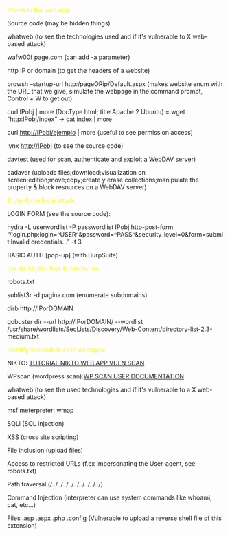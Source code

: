 
<font color="yellow">Recon to the web app:</font>

Source code (may be hidden things)

whatweb (to see the technologies used and if it's vulnerable to X web-based attack)

wafw00f page.com (can add -a parameter)

http IP or domain (to get the headers of a website)

browsh –startup-url http:/pageORip/Default.aspx (makes website enum with the URL that we give, simulate the webpage in the command prompt, Control + W to get out)

curl IPobj | more (DocType html; title Apache 2 Ubuntu) = wget “http:IPobj/index” -> cat index | more

curl [http://IPobj/ejemplo](http://ipobj/ejemplo) | more (useful to see permission access)

lynx [http://IPobj](http://ipobj) (to see the source code)

davtest (used for scan, authenticate and exploit a WebDAV server)

cadaver (uploads files;download;visualization on screen;edition;move;copy;create y erase collections;manipulate the property & block resources on a WebDAV server)
  

<font color="yellow">Brute-force login attack:</font>

LOGIN FORM (see the source code): 

hydra -L userwordlist -P passwordlist IPobj http-post-form “/login.php:login=^USER^&password=^PASS^&security_level=0&form=submit:Invalid credentials…” -t 3 

BASIC AUTH [pop-up] (with BurpSuite)
  

<font color="yellow">Locate hidden files & directories:</font>

robots.txt

sublist3r -d pagina.com (enumerate subdomains)

dirb http://IPorDOMAIN

gobuster dir --url http://IPorDOMAIN/ --wordlist /usr/share/wordlists/SecLists/Discovery/Web-Content/directory-list-2.3-medium.txt
  

<font color="yellow">Identify vulnerabilities in webapps:</font>

NIKTO: [TUTORIAL NIKTO WEB APP VULN SCAN](https://ciberseguridad.com/herramientas/software/nikto/#10_comandos_de_Nikto_para_realizar_un_escaneo_de_vulnerabilidades)

WPscan (wordpress scan):[WP SCAN USER DOCUMENTATION](https://github.com/wpscanteam/wpscan/wiki/WPScan-User-Documentation)
 
whatweb (to see the used technologies and if it's vulnerable to a X web-based attack)

msf meterpreter: wmap

SQLi (SQL injection)

XSS (cross site scripting)

File inclusion (upload files)

Access to restricted URLs (f.ex Impersonating the User-agent, see robots.txt)

Path traversal (/../../../../../../../../../)

Command Injection (interpreter can use system commands like whoami, cat, etc…)

Files .asp .aspx .php .config (Vulnerable to upload a reverse shell file of this extension)
